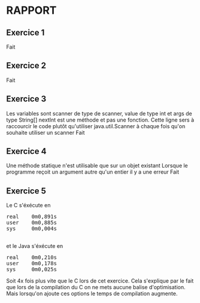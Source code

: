 # RAPPORT

## Exercice 1
Fait

## Exercice 2
Fait

## Exercice 3
Les variables sont scanner de type de scanner, value de type int et args de type String[]
nextInt est une méthode et pas une fonction. 
Cette ligne sers à raccourcir le code plutôt qu'utiliser java.util.Scanner à chaque fois qu'on souhaite utiliser un scanner
Fait 

## Exercice 4
Une méthode statique n'est utilisable que sur un objet existant
Lorsque le programme reçoit un argument autre qu'un entier il y a une erreur
Fait

## Exercice 5
 Le C s'éxécute en
 <pre>
real	0m0,891s
user	0m0,885s
sys     0m0,004s
 </pre>
 
 et le Java s'éxécute en
 <pre>
real	0m0,210s
user	0m0,178s
sys	    0m0,025s
</pre>

Soit 4x fois plus vite que le C lors de cet exercice. Cela s'explique par le fait que lors de la compilation du C on ne mets aucune balise d'optimisation. Mais lorsqu'on ajoute ces options le temps de compilation augmente.
